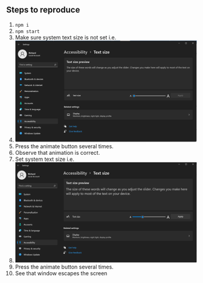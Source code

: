 ## Steps to reproduce

1. `npm i`
2. `npm start`
3. Make sure system text size is not set i.e.
4. ![Text size not set](public/img1.png)
5. Press the animate button several times.
6. Observe that animation is correct.
7. Set system text size i.e.
8. ![Text size set](public/img2.png)
9. Press the animate button several times.
10. See that window escapes the screen
